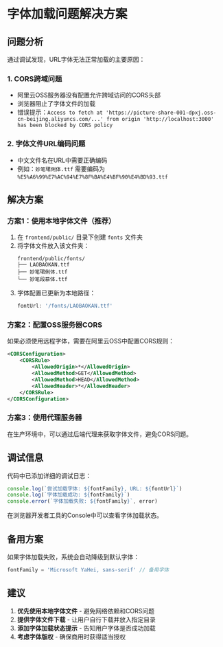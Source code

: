 # 字体加载问题解决方案

## 问题分析

通过调试发现，URL字体无法正常加载的主要原因：

### 1. CORS跨域问题
- 阿里云OSS服务器没有配置允许跨域访问的CORS头部
- 浏览器阻止了字体文件的加载
- 错误提示：`Access to fetch at 'https://picture-share-001-dpxj.oss-cn-beijing.aliyuncs.com/...' from origin 'http://localhost:3000' has been blocked by CORS policy`

### 2. 字体文件URL编码问题
- 中文文件名在URL中需要正确编码
- 例如：`妙笔珺俐体.ttf` 需要编码为 `%E5%A6%99%E7%AC%94%E7%8F%BA%E4%BF%90%E4%BD%93.ttf`

## 解决方案

### 方案1：使用本地字体文件（推荐）

1. 在 `frontend/public/` 目录下创建 `fonts` 文件夹
2. 将字体文件放入该文件夹：
   ```
   frontend/public/fonts/
   ├── LAOBAOKAN.ttf
   ├── 妙笔珺俐体.ttf
   └── 妙笔段慕体.ttf
   ```
3. 字体配置已更新为本地路径：
   ```javascript
   fontUrl: '/fonts/LAOBAOKAN.ttf'
   ```

### 方案2：配置OSS服务器CORS

如果必须使用远程字体，需要在阿里云OSS中配置CORS规则：

```xml
<CORSConfiguration>
    <CORSRule>
        <AllowedOrigin>*</AllowedOrigin>
        <AllowedMethod>GET</AllowedMethod>
        <AllowedMethod>HEAD</AllowedMethod>
        <AllowedHeader>*</AllowedHeader>
    </CORSRule>
</CORSConfiguration>
```

### 方案3：使用代理服务器

在生产环境中，可以通过后端代理来获取字体文件，避免CORS问题。

## 调试信息

代码中已添加详细的调试日志：

```javascript
console.log(`尝试加载字体: ${fontFamily}, URL: ${fontUrl}`)
console.log(`字体加载成功: ${fontFamily}`)
console.error(`字体加载失败: ${fontFamily}`, error)
```

在浏览器开发者工具的Console中可以查看字体加载状态。

## 备用方案

如果字体加载失败，系统会自动降级到默认字体：

```javascript
fontFamily = 'Microsoft YaHei, sans-serif' // 备用字体
```

## 建议

1. **优先使用本地字体文件** - 避免网络依赖和CORS问题
2. **提供字体文件下载** - 让用户自行下载并放入指定目录
3. **添加字体加载状态提示** - 告知用户字体是否成功加载
4. **考虑字体版权** - 确保商用时获得适当授权
